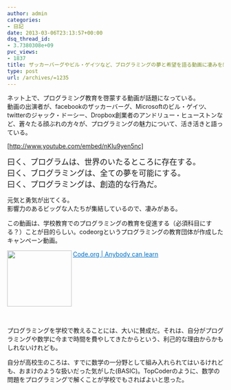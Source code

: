 ```yaml
---
author: admin
categories:
- 日記
date: 2013-03-06T23:13:57+00:00
dsq_thread_id:
- 3.7380308e+09
pvc_views:
- 1837
title: ザッカーバーグやビル・ゲイツなど、ブログラミングの夢と希望を語る動画に凄みを感じた
type: post
url: /archives/=1235
---
```


ネット上で、プログラミング教育を啓蒙する動画が話題になっている。   
動画の出演者が、facebookのザッカーバーグ、Microsoftのビル・ゲイツ、twitterのジャック・ドーシー、Dropbox創業者のアンドリュー・ヒューストンなど、蒼々たる顔ぶれの方々が、プログラミングの魅力について、活き活きと語っている。

[http://www.youtube.com/embed/nKIu9yen5nc]

<font size="4">曰く、プログラムは、世界のいたるところに存在する。 <br />曰く、ブログラミングは、全ての夢を可能にする。 <br />曰く、プログラミングは、創造的な行為だ。</font>

元気と勇気が出てくる。   
影響力のあるビッグな人たちが集結しているので、凄みがある。

この動画は、学校教育でのプログラミングの教育を促進する（必須科目にする？）ことが目的らしい。codeorgというプログラミングの教育団体が作成したキャンペーン動画。

<a href="http://www.code.org/" target="_blank"><img class="alignleft" border="0" alt="" align="left" src="http://capture.heartrails.com/150x130/shadow?http://www.code.org/" width="150" height="130" /></a> <a style="color: #0070c5" href="http://www.code.org/" target="_blank">Code.org | Anybody can learn</a>    <img border="0" alt="" src="http://b.hatena.ne.jp/entry/image/http://www.code.org/" />  <br style="clear: both" />

&#160;

プログラミングを学校で教えることには、大いに賛成だ。それは、自分がプログラミングや数学に今まで時間を費やしてきたからという、利己的な理由からかもしれないけれども。

自分が高校生のころは、すでに数学の一分野として組み入れられてはいるけれども、おまけのような扱いだった気がした(BASIC)。TopCoderのように、数学の問題をプログラミングで解くことが学校でもさればよいと思った。